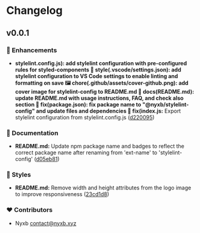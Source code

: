# Changelog


## v0.0.1


### 🚀 Enhancements

  - **stylelint.config.js): add stylelint configuration with pre-configured rules for styled-components 🎨 style(.vscode/settings.json): add stylelint configuration to VS Code settings to enable linting and formatting on save 🖼️ chore(.github/assets/cover-github.png): add cover image for stylelint-config to README.md 📝 docs(README.md): update README.md with usage instructions, FAQ, and check also section 🐛 fix(package.json): fix package name to "@nyxb/stylelint-config" and update files and dependencies 🐛 fix(index.js:** Export stylelint configuration from stylelint.config.js ([d220095](https://github.com/nyxb/stylelint-config/commit/d220095))

### 📖 Documentation

  - **README.md:** Update npm package name and badges to reflect the correct package name after renaming from 'ext-name' to 'stylelint-config' ([d05eb81](https://github.com/nyxb/stylelint-config/commit/d05eb81))

### 🎨 Styles

  - **README.md:** Remove width and height attributes from the logo image to improve responsiveness ([23cd1d8](https://github.com/nyxb/stylelint-config/commit/23cd1d8))

### ❤️  Contributors

- Nyxb <contact@nyxb.xyz>

